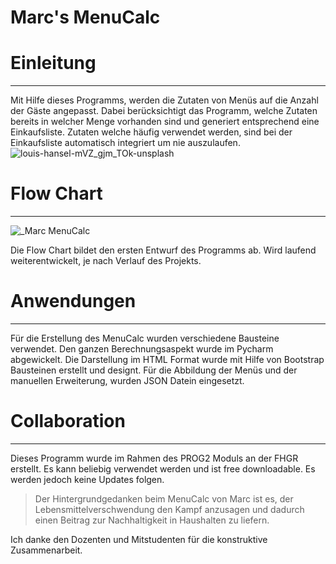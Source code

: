 # Marc's MenuCalc
# Einleitung
***
Mit Hilfe dieses Programms, werden die Zutaten von Menüs auf die Anzahl der Gäste angepasst. Dabei berücksichtigt das Programm, welche Zutaten bereits in welcher Menge vorhanden sind und generiert entsprechend eine Einkaufsliste. Zutaten welche häufig verwendet werden, sind bei der Einkaufsliste automatisch integriert um nie auszulaufen.
![louis-hansel-mVZ_gjm_TOk-unsplash](https://user-images.githubusercontent.com/91119063/139462270-2e6d8650-9f11-4647-b221-761acdd704b1.jpg)

# Flow Chart
***
![_Marc MenuCalc](https://user-images.githubusercontent.com/91119063/139461160-a49a444f-999a-4356-9a2b-d22745d8d365.png)

Die Flow Chart bildet den ersten Entwurf des Programms ab. Wird laufend weiterentwickelt, je nach Verlauf des Projekts.

# Anwendungen
***
Für die Erstellung des MenuCalc wurden verschiedene Bausteine verwendet. Den ganzen Berechnungsaspekt wurde im Pycharm abgewickelt. Die Darstellung im HTML Format wurde mit Hilfe von Bootstrap Bausteinen erstellt und designt. Für die Abbildung der Menüs und der manuellen Erweiterung, wurden JSON Datein eingesetzt.

# Collaboration
***
Dieses Programm wurde im Rahmen des PROG2 Moduls an der FHGR erstellt. Es kann beliebig verwendet werden und ist free downloadable. Es werden jedoch keine Updates folgen.
> Der Hintergrundgedanken beim MenuCalc von Marc ist es, der Lebensmittelverschwendung
> den Kampf anzusagen und dadurch einen Beitrag zur Nachhaltigkeit in Haushalten
> zu liefern.

Ich danke den Dozenten und Mitstudenten für die konstruktive Zusammenarbeit.
